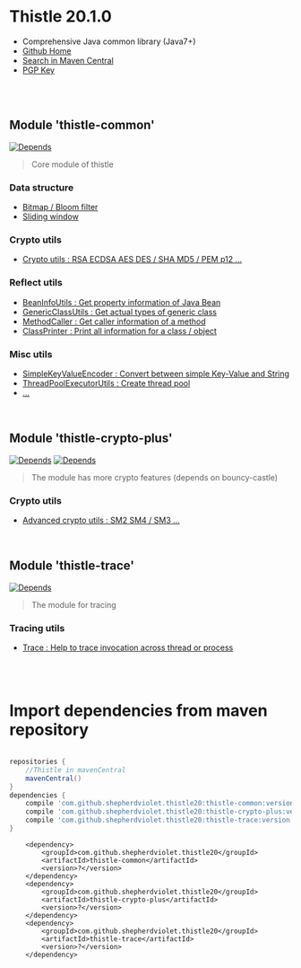 # Thistle 20.1.0

* Comprehensive Java common library (Java7+)
* [Github Home](https://github.com/shepherdviolet/thistle)
* [Search in Maven Central](https://search.maven.org/search?q=g:com.github.shepherdviolet.thistle20)
* [PGP Key](http://pool.sks-keyservers.net/pks/lookup?op=vindex&fingerprint=on&search=0x90998B78AABD6E96)

<br>
<br>

## Module 'thistle-common'

[![Depends](https://img.shields.io/badge/Depends-glaciion--core-dc143c.svg?style=flat)](https://github.com/shepherdviolet/glaciion)

> Core module of thistle

### Data structure

* [Bitmap / Bloom filter](https://github.com/shepherdviolet/thistle/tree/master/thistle-common/src/main/java/sviolet/thistle/model/bitmap)
* [Sliding window](https://github.com/shepherdviolet/thistle/tree/master/thistle-common/src/main/java/sviolet/thistle/model/statistic)

### Crypto utils

* [Crypto utils : RSA ECDSA AES DES / SHA MD5 / PEM p12 ...](https://github.com/shepherdviolet/thistle/blob/master/docs/crypto/guide.md)

### Reflect utils

* [BeanInfoUtils : Get property information of Java Bean](https://github.com/shepherdviolet/thistle/tree/master/thistle-common/src/main/java/sviolet/thistle/util/reflect/BeanInfoUtils.java)
* [GenericClassUtils : Get actual types of generic class](https://github.com/shepherdviolet/thistle/tree/master/thistle-common/src/main/java/sviolet/thistle/util/reflect/GenericClassUtils.java)
* [MethodCaller : Get caller information of a method](https://github.com/shepherdviolet/thistle/tree/master/thistle-common/src/main/java/sviolet/thistle/util/reflect/MethodCaller.java)
* [ClassPrinter : Print all information for a class / object](https://github.com/shepherdviolet/thistle/tree/master/thistle-common/src/main/java/sviolet/thistle/util/reflect/ClassPrinter.java)

### Misc utils

* [SimpleKeyValueEncoder : Convert between simple Key-Value and String](https://github.com/shepherdviolet/thistle/blob/master/docs/kvencoder/guide.md)
* [ThreadPoolExecutorUtils : Create thread pool](https://github.com/shepherdviolet/thistle/tree/master/thistle-common/src/main/java/sviolet/thistle/util/concurrent/ThreadPoolExecutorUtils.java)
* [...](https://github.com/shepherdviolet/thistle/tree/master/thistle-common/src/main/java/sviolet/thistle/util)

<br>

## Module 'thistle-crypto-plus'

[![Depends](https://img.shields.io/badge/Depends-thistle--common-6a5acd.svg?style=flat)](https://github.com/shepherdviolet/thistle)
[![Depends](https://img.shields.io/badge/Depends-bcpkix--jdk15on-dc143c.svg?style=flat)](https://search.maven.org/search?q=g:org.bouncycastle%20a:bcpkix-jdk15on)

> The module has more crypto features (depends on bouncy-castle)

### Crypto utils

* [Advanced crypto utils : SM2 SM4 / SM3 ...](https://github.com/shepherdviolet/thistle/blob/master/docs/crypto/guide.md)

<br>

## Module 'thistle-trace'

[![Depends](https://img.shields.io/badge/Depends-thistle--common-6a5acd.svg?style=flat)](https://github.com/shepherdviolet/thistle)

> The module for tracing

### Tracing utils

* [Trace : Help to trace invocation across thread or process](https://github.com/shepherdviolet/thistle/blob/master/docs/trace/guide.md)

<br>
<br>

# Import dependencies from maven repository

```gradle

repositories {
    //Thistle in mavenCentral
    mavenCentral()
}
dependencies {
    compile 'com.github.shepherdviolet.thistle20:thistle-common:version'
    compile 'com.github.shepherdviolet.thistle20:thistle-crypto-plus:version'
    compile 'com.github.shepherdviolet.thistle20:thistle-trace:version'
}

```

```maven
    <dependency>    
        <groupId>com.github.shepherdviolet.thistle20</groupId>
        <artifactId>thistle-common</artifactId>
        <version>?</version> 
    </dependency>
    <dependency>    
        <groupId>com.github.shepherdviolet.thistle20</groupId>
        <artifactId>thistle-crypto-plus</artifactId>
        <version>?</version> 
    </dependency>
    <dependency>    
        <groupId>com.github.shepherdviolet.thistle20</groupId>
        <artifactId>thistle-trace</artifactId>
        <version>?</version> 
    </dependency>
```
